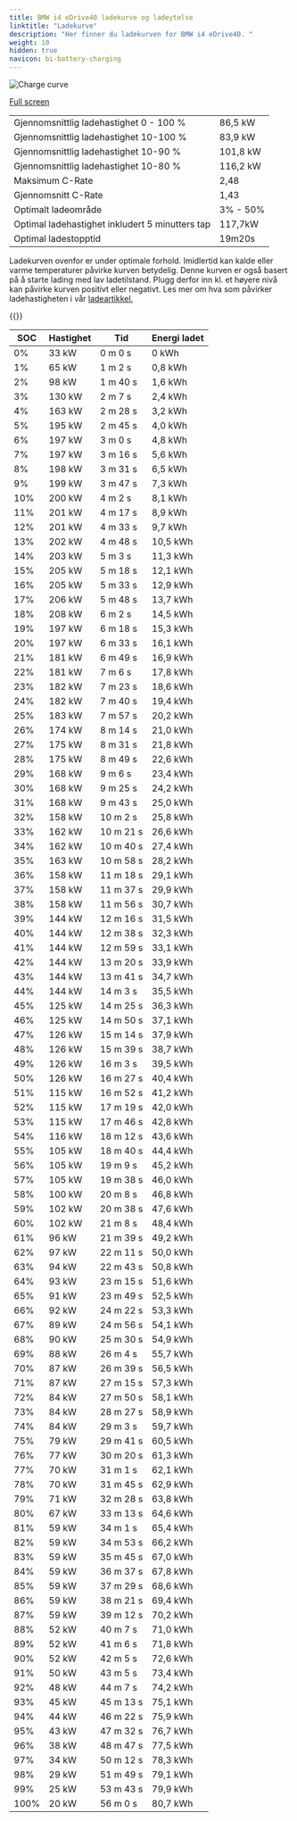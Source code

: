 ```yaml
---
title: BMW i4 eDrive40 ladekurve og ladeytelse
linktitle: "Ladekurve"
description: "Her finner du ladekurven for BMW i4 eDrive40. "
weight: 10
hidden: true
navicon: bi-battery-charging
---
```

<!-- markdownlint-disable MD033 -->
<img src="../chargingcurve.svg" alt="Charge curve" class="img-fluid">

[Full screen](../chargingcurve.svg)


<table class="table table-striped">
<tbody>
<tr>
<td>Gjennomsnittlig ladehastighet 0 - 100 %</td><td>86,5 kW</td>
</tr>
<tr>
<td>Gjennomsnittlig ladehastighet 10-100 %</td><td>83,9 kW</td>
</tr>
<tr>
<td>Gjennomsnittlig ladehastighet 10-90 %</td><td>101,8 kW</td>
</tr>
<tr>
<td>Gjennomsnittlig ladehastighet 10-80 %</td><td>116,2 kW</td>
</tr>
<tr>
<td>Maksimum C-Rate</td><td>2,48</td>
</tr>
<tr>
<td>Gjennomsnitt C-Rate</td><td>1,43</td>
</tr>
<tr>
<td>Optimalt ladeområde</td><td>3% - 50%</td>
</tr>
<tr>
<td>Optimal ladehastighet inkludert 5 minutters tap</td><td>117,7kW</td>
</tr>
<tr>
<td>Optimal ladestopptid</td><td>19m20s</td>
</tr>
</tbody>
</table>


Ladekurven ovenfor er under optimale forhold. Imidlertid kan kalde eller varme temperaturer påvirke kurven betydelig. Denne kurven er også basert på å starte lading med lav ladetilstand. Plugg derfor inn kl. et høyere nivå kan påvirke kurven positivt eller negativt. Les mer om hva som påvirker ladehastigheten i vår [ladeartikkel.](../../../../../technology/battery/charging/) 


{{<evkxdisplayaddarticle />}}
<table class="table table-striped">
<thead>
<tr><th>SOC</th><th>Hastighet</th><th>Tid</th><th>Energi ladet</th></tr>
</thead>
<tbody>
<tr>
<td>0%</td><td>33 kW</td><td> 0 m 0 s </td><td>0 kWh </td>
</tr>
<tr>
<td>1%</td><td>65 kW</td><td> 1 m 2 s </td><td>0,8 kWh </td>
</tr>
<tr>
<td>2%</td><td>98 kW</td><td> 1 m 40 s </td><td>1,6 kWh </td>
</tr>
<tr>
<td>3%</td><td>130 kW</td><td> 2 m 7 s </td><td>2,4 kWh </td>
</tr>
<tr>
<td>4%</td><td>163 kW</td><td> 2 m 28 s </td><td>3,2 kWh </td>
</tr>
<tr>
<td>5%</td><td>195 kW</td><td> 2 m 45 s </td><td>4,0 kWh </td>
</tr>
<tr>
<td>6%</td><td>197 kW</td><td> 3 m 0 s </td><td>4,8 kWh </td>
</tr>
<tr>
<td>7%</td><td>197 kW</td><td> 3 m 16 s </td><td>5,6 kWh </td>
</tr>
<tr>
<td>8%</td><td>198 kW</td><td> 3 m 31 s </td><td>6,5 kWh </td>
</tr>
<tr>
<td>9%</td><td>199 kW</td><td> 3 m 47 s </td><td>7,3 kWh </td>
</tr>
<tr>
<td>10%</td><td>200 kW</td><td> 4 m 2 s </td><td>8,1 kWh </td>
</tr>
<tr>
<td>11%</td><td>201 kW</td><td> 4 m 17 s </td><td>8,9 kWh </td>
</tr>
<tr>
<td>12%</td><td>201 kW</td><td> 4 m 33 s </td><td>9,7 kWh </td>
</tr>
<tr>
<td>13%</td><td>202 kW</td><td> 4 m 48 s </td><td>10,5 kWh </td>
</tr>
<tr>
<td>14%</td><td>203 kW</td><td> 5 m 3 s </td><td>11,3 kWh </td>
</tr>
<tr>
<td>15%</td><td>205 kW</td><td> 5 m 18 s </td><td>12,1 kWh </td>
</tr>
<tr>
<td>16%</td><td>205 kW</td><td> 5 m 33 s </td><td>12,9 kWh </td>
</tr>
<tr>
<td>17%</td><td>206 kW</td><td> 5 m 48 s </td><td>13,7 kWh </td>
</tr>
<tr>
<td>18%</td><td>208 kW</td><td> 6 m 2 s </td><td>14,5 kWh </td>
</tr>
<tr>
<td>19%</td><td>197 kW</td><td> 6 m 18 s </td><td>15,3 kWh </td>
</tr>
<tr>
<td>20%</td><td>197 kW</td><td> 6 m 33 s </td><td>16,1 kWh </td>
</tr>
<tr>
<td>21%</td><td>181 kW</td><td> 6 m 49 s </td><td>16,9 kWh </td>
</tr>
<tr>
<td>22%</td><td>181 kW</td><td> 7 m 6 s </td><td>17,8 kWh </td>
</tr>
<tr>
<td>23%</td><td>182 kW</td><td> 7 m 23 s </td><td>18,6 kWh </td>
</tr>
<tr>
<td>24%</td><td>182 kW</td><td> 7 m 40 s </td><td>19,4 kWh </td>
</tr>
<tr>
<td>25%</td><td>183 kW</td><td> 7 m 57 s </td><td>20,2 kWh </td>
</tr>
<tr>
<td>26%</td><td>174 kW</td><td> 8 m 14 s </td><td>21,0 kWh </td>
</tr>
<tr>
<td>27%</td><td>175 kW</td><td> 8 m 31 s </td><td>21,8 kWh </td>
</tr>
<tr>
<td>28%</td><td>175 kW</td><td> 8 m 49 s </td><td>22,6 kWh </td>
</tr>
<tr>
<td>29%</td><td>168 kW</td><td> 9 m 6 s </td><td>23,4 kWh </td>
</tr>
<tr>
<td>30%</td><td>168 kW</td><td> 9 m 25 s </td><td>24,2 kWh </td>
</tr>
<tr>
<td>31%</td><td>168 kW</td><td> 9 m 43 s </td><td>25,0 kWh </td>
</tr>
<tr>
<td>32%</td><td>158 kW</td><td> 10 m 2 s </td><td>25,8 kWh </td>
</tr>
<tr>
<td>33%</td><td>162 kW</td><td> 10 m 21 s </td><td>26,6 kWh </td>
</tr>
<tr>
<td>34%</td><td>162 kW</td><td> 10 m 40 s </td><td>27,4 kWh </td>
</tr>
<tr>
<td>35%</td><td>163 kW</td><td> 10 m 58 s </td><td>28,2 kWh </td>
</tr>
<tr>
<td>36%</td><td>158 kW</td><td> 11 m 18 s </td><td>29,1 kWh </td>
</tr>
<tr>
<td>37%</td><td>158 kW</td><td> 11 m 37 s </td><td>29,9 kWh </td>
</tr>
<tr>
<td>38%</td><td>158 kW</td><td> 11 m 56 s </td><td>30,7 kWh </td>
</tr>
<tr>
<td>39%</td><td>144 kW</td><td> 12 m 16 s </td><td>31,5 kWh </td>
</tr>
<tr>
<td>40%</td><td>144 kW</td><td> 12 m 38 s </td><td>32,3 kWh </td>
</tr>
<tr>
<td>41%</td><td>144 kW</td><td> 12 m 59 s </td><td>33,1 kWh </td>
</tr>
<tr>
<td>42%</td><td>144 kW</td><td> 13 m 20 s </td><td>33,9 kWh </td>
</tr>
<tr>
<td>43%</td><td>144 kW</td><td> 13 m 41 s </td><td>34,7 kWh </td>
</tr>
<tr>
<td>44%</td><td>144 kW</td><td> 14 m 3 s </td><td>35,5 kWh </td>
</tr>
<tr>
<td>45%</td><td>125 kW</td><td> 14 m 25 s </td><td>36,3 kWh </td>
</tr>
<tr>
<td>46%</td><td>125 kW</td><td> 14 m 50 s </td><td>37,1 kWh </td>
</tr>
<tr>
<td>47%</td><td>126 kW</td><td> 15 m 14 s </td><td>37,9 kWh </td>
</tr>
<tr>
<td>48%</td><td>126 kW</td><td> 15 m 39 s </td><td>38,7 kWh </td>
</tr>
<tr>
<td>49%</td><td>126 kW</td><td> 16 m 3 s </td><td>39,5 kWh </td>
</tr>
<tr>
<td>50%</td><td>126 kW</td><td> 16 m 27 s </td><td>40,4 kWh </td>
</tr>
<tr>
<td>51%</td><td>115 kW</td><td> 16 m 52 s </td><td>41,2 kWh </td>
</tr>
<tr>
<td>52%</td><td>115 kW</td><td> 17 m 19 s </td><td>42,0 kWh </td>
</tr>
<tr>
<td>53%</td><td>115 kW</td><td> 17 m 46 s </td><td>42,8 kWh </td>
</tr>
<tr>
<td>54%</td><td>116 kW</td><td> 18 m 12 s </td><td>43,6 kWh </td>
</tr>
<tr>
<td>55%</td><td>105 kW</td><td> 18 m 40 s </td><td>44,4 kWh </td>
</tr>
<tr>
<td>56%</td><td>105 kW</td><td> 19 m 9 s </td><td>45,2 kWh </td>
</tr>
<tr>
<td>57%</td><td>105 kW</td><td> 19 m 38 s </td><td>46,0 kWh </td>
</tr>
<tr>
<td>58%</td><td>100 kW</td><td> 20 m 8 s </td><td>46,8 kWh </td>
</tr>
<tr>
<td>59%</td><td>102 kW</td><td> 20 m 38 s </td><td>47,6 kWh </td>
</tr>
<tr>
<td>60%</td><td>102 kW</td><td> 21 m 8 s </td><td>48,4 kWh </td>
</tr>
<tr>
<td>61%</td><td>96 kW</td><td> 21 m 39 s </td><td>49,2 kWh </td>
</tr>
<tr>
<td>62%</td><td>97 kW</td><td> 22 m 11 s </td><td>50,0 kWh </td>
</tr>
<tr>
<td>63%</td><td>94 kW</td><td> 22 m 43 s </td><td>50,8 kWh </td>
</tr>
<tr>
<td>64%</td><td>93 kW</td><td> 23 m 15 s </td><td>51,6 kWh </td>
</tr>
<tr>
<td>65%</td><td>91 kW</td><td> 23 m 49 s </td><td>52,5 kWh </td>
</tr>
<tr>
<td>66%</td><td>92 kW</td><td> 24 m 22 s </td><td>53,3 kWh </td>
</tr>
<tr>
<td>67%</td><td>89 kW</td><td> 24 m 56 s </td><td>54,1 kWh </td>
</tr>
<tr>
<td>68%</td><td>90 kW</td><td> 25 m 30 s </td><td>54,9 kWh </td>
</tr>
<tr>
<td>69%</td><td>88 kW</td><td> 26 m 4 s </td><td>55,7 kWh </td>
</tr>
<tr>
<td>70%</td><td>87 kW</td><td> 26 m 39 s </td><td>56,5 kWh </td>
</tr>
<tr>
<td>71%</td><td>87 kW</td><td> 27 m 15 s </td><td>57,3 kWh </td>
</tr>
<tr>
<td>72%</td><td>84 kW</td><td> 27 m 50 s </td><td>58,1 kWh </td>
</tr>
<tr>
<td>73%</td><td>84 kW</td><td> 28 m 27 s </td><td>58,9 kWh </td>
</tr>
<tr>
<td>74%</td><td>84 kW</td><td> 29 m 3 s </td><td>59,7 kWh </td>
</tr>
<tr>
<td>75%</td><td>79 kW</td><td> 29 m 41 s </td><td>60,5 kWh </td>
</tr>
<tr>
<td>76%</td><td>77 kW</td><td> 30 m 20 s </td><td>61,3 kWh </td>
</tr>
<tr>
<td>77%</td><td>70 kW</td><td> 31 m 1 s </td><td>62,1 kWh </td>
</tr>
<tr>
<td>78%</td><td>70 kW</td><td> 31 m 45 s </td><td>62,9 kWh </td>
</tr>
<tr>
<td>79%</td><td>71 kW</td><td> 32 m 28 s </td><td>63,8 kWh </td>
</tr>
<tr>
<td>80%</td><td>67 kW</td><td> 33 m 13 s </td><td>64,6 kWh </td>
</tr>
<tr>
<td>81%</td><td>59 kW</td><td> 34 m 1 s </td><td>65,4 kWh </td>
</tr>
<tr>
<td>82%</td><td>59 kW</td><td> 34 m 53 s </td><td>66,2 kWh </td>
</tr>
<tr>
<td>83%</td><td>59 kW</td><td> 35 m 45 s </td><td>67,0 kWh </td>
</tr>
<tr>
<td>84%</td><td>59 kW</td><td> 36 m 37 s </td><td>67,8 kWh </td>
</tr>
<tr>
<td>85%</td><td>59 kW</td><td> 37 m 29 s </td><td>68,6 kWh </td>
</tr>
<tr>
<td>86%</td><td>59 kW</td><td> 38 m 21 s </td><td>69,4 kWh </td>
</tr>
<tr>
<td>87%</td><td>59 kW</td><td> 39 m 12 s </td><td>70,2 kWh </td>
</tr>
<tr>
<td>88%</td><td>52 kW</td><td> 40 m 7 s </td><td>71,0 kWh </td>
</tr>
<tr>
<td>89%</td><td>52 kW</td><td> 41 m 6 s </td><td>71,8 kWh </td>
</tr>
<tr>
<td>90%</td><td>52 kW</td><td> 42 m 5 s </td><td>72,6 kWh </td>
</tr>
<tr>
<td>91%</td><td>50 kW</td><td> 43 m 5 s </td><td>73,4 kWh </td>
</tr>
<tr>
<td>92%</td><td>48 kW</td><td> 44 m 7 s </td><td>74,2 kWh </td>
</tr>
<tr>
<td>93%</td><td>45 kW</td><td> 45 m 13 s </td><td>75,1 kWh </td>
</tr>
<tr>
<td>94%</td><td>44 kW</td><td> 46 m 22 s </td><td>75,9 kWh </td>
</tr>
<tr>
<td>95%</td><td>43 kW</td><td> 47 m 32 s </td><td>76,7 kWh </td>
</tr>
<tr>
<td>96%</td><td>38 kW</td><td> 48 m 47 s </td><td>77,5 kWh </td>
</tr>
<tr>
<td>97%</td><td>34 kW</td><td> 50 m 12 s </td><td>78,3 kWh </td>
</tr>
<tr>
<td>98%</td><td>29 kW</td><td> 51 m 49 s </td><td>79,1 kWh </td>
</tr>
<tr>
<td>99%</td><td>25 kW</td><td> 53 m 43 s </td><td>79,9 kWh </td>
</tr>
<tr>
<td>100%</td><td>20 kW</td><td> 56 m 0 s </td><td>80,7 kWh </td>
</tr>
</tbody>
</table>

